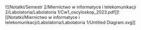 ![[Notatki/Semestr 2/Miernictwo w informatyce i telekomunikacji 2/Labolatoria/Labolatoria 1/Cw1_oscyloskop_2023.pdf]]![[Notatki/Miernictwo w informatyce i telekomunikacji/Labolatoria/Labolatoria 1/Untitled Diagram.svg]]